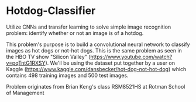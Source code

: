 # Hotdog-Classifier

Utilize CNNs and transfer learning to solve simple image recognition problem: identify whether or not an image is of a hotdog.

This problem's purpose is to build a convolutional neural network to classify images as hot dogs or not-hot dogs. This is the same problem as seen in the HBO TV show "Silicon Valley" (https://www.youtube.com/watch?v=pqTntG1RXSY). We'll be using the dataset put together by a user on Kaggle (https://www.kaggle.com/dansbecker/hot-dog-not-hot-dog) which contains 498 training images and 500 test images.

Problem originates from Brian Keng's class RSM8521HS at Rotman School of Management



